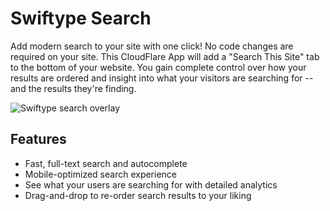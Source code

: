 # Swiftype Search

Add modern search to your site with one click! No code changes are required on your site. This CloudFlare App will add a "Search This Site" tab to the bottom of your website. You gain complete control over how your results are ordered and insight into what your visitors are searching for -- and the results they're finding.

![Swiftype search overlay](/images/apps/swiftype_search/search-overlay.png "Swiftype search overlay")

## Features

* Fast, full-text search and autocomplete
* Mobile-optimized search experience
* See what your users are searching for with detailed analytics
* Drag-and-drop to re-order search results to your liking

